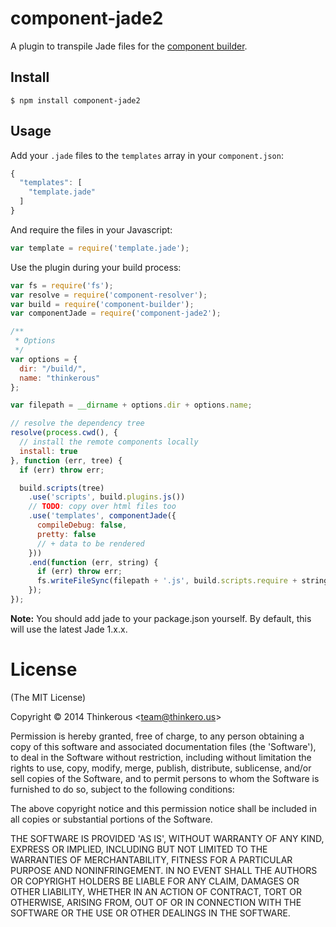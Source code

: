 # component-jade2

  A plugin to transpile Jade files for the [component builder](https://github.com/component/builder2.js).

## Install

    $ npm install component-jade2

## Usage

  Add your `.jade` files to the `templates` array in your `component.json`:

  ```js
  {
    "templates": [
      "template.jade"
    ]
  }
  ```

  And require the files in your Javascript:

  ```js
  var template = require('template.jade');
  ```

  Use the plugin during your build process:

  ```js
  var fs = require('fs');
  var resolve = require('component-resolver');
  var build = require('component-builder');
  var componentJade = require('component-jade2');

  /**
   * Options
   */
  var options = {
    dir: "/build/",
    name: "thinkerous"
  };

  var filepath = __dirname + options.dir + options.name;

  // resolve the dependency tree
  resolve(process.cwd(), {
    // install the remote components locally
    install: true
  }, function (err, tree) {
    if (err) throw err;

    build.scripts(tree)
      .use('scripts', build.plugins.js())
      // TODO: copy over html files too
      .use('templates', componentJade({
        compileDebug: false,
        pretty: false
        // + data to be rendered
      }))
      .end(function (err, string) {
        if (err) throw err;
        fs.writeFileSync(filepath + '.js', build.scripts.require + string);
      });
  });
  ```

  __Note:__ You should add jade to your package.json yourself. By default, this will use the latest Jade 1.x.x.

# License

(The MIT License)

Copyright &copy; 2014 Thinkerous \<team@thinkero.us\>

Permission is hereby granted, free of charge, to any person obtaining a copy of this software and associated documentation files (the 'Software'), to deal in the Software without restriction, including without limitation the rights to use, copy, modify, merge, publish, distribute, sublicense, and/or sell copies of the Software, and to permit persons to whom the Software is furnished to do so, subject to the following conditions:

The above copyright notice and this permission notice shall be included in all copies or substantial portions of the Software.

THE SOFTWARE IS PROVIDED 'AS IS', WITHOUT WARRANTY OF ANY KIND, EXPRESS OR IMPLIED, INCLUDING BUT NOT LIMITED TO THE WARRANTIES OF MERCHANTABILITY, FITNESS FOR A PARTICULAR PURPOSE AND NONINFRINGEMENT. IN NO EVENT SHALL THE AUTHORS OR COPYRIGHT HOLDERS BE LIABLE FOR ANY CLAIM, DAMAGES OR OTHER LIABILITY, WHETHER IN AN ACTION OF CONTRACT, TORT OR OTHERWISE, ARISING FROM, OUT OF OR IN CONNECTION WITH THE SOFTWARE OR THE USE OR OTHER DEALINGS IN THE SOFTWARE.